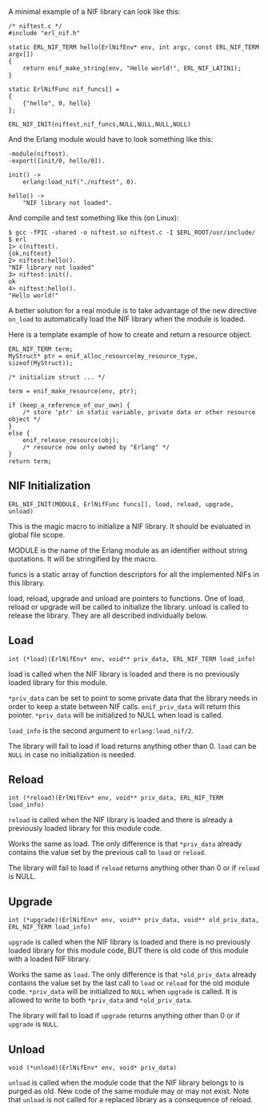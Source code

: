 

A minimal example of a NIF library can look like this:

    /* niftest.c */
    #include "erl_nif.h"

    static ERL_NIF_TERM hello(ErlNifEnv* env, int argc, const ERL_NIF_TERM argv[])
    {
        return enif_make_string(env, "Hello world!", ERL_NIF_LATIN1);
    }

    static ErlNifFunc nif_funcs[] =
    {
        {"hello", 0, hello}
    };

    ERL_NIF_INIT(niftest,nif_funcs,NULL,NULL,NULL,NULL)

And the Erlang module would have to look something like this:

    -module(niftest).
    -export([init/0, hello/0]).

    init() ->
        erlang:load_nif("./niftest", 0).

    hello() ->
        "NIF library not loaded".

And compile and test something like this (on Linux):

    $ gcc -fPIC -shared -o niftest.so niftest.c -I $ERL_ROOT/usr/include/
    $ erl
    1> c(niftest).
    {ok,niftest}
    2> niftest:hello().
    "NIF library not loaded"
    3> niftest:init().
    ok
    4> niftest:hello().
    "Hello world!"

A better solution for a real module is to take advantage of the new directive
`on_load` to automatically load the NIF library when the module is loaded.

Here is a template example of how to create and return a resource object.

    ERL_NIF_TERM term;
    MyStruct* ptr = enif_alloc_resource(my_resource_type, sizeof(MyStruct));

    /* initialize struct ... */

    term = enif_make_resource(env, ptr);

    if (keep_a_reference_of_our_own) {
        /* store 'ptr' in static variable, private data or other resource object */
    }
    else {
        enif_release_resource(obj);
        /* resource now only owned by "Erlang" */
    }
    return term;

NIF Initialization
------------------

    ERL_NIF_INIT(MODULE, ErlNifFunc funcs[], load, reload, upgrade, unload)

This is the magic macro to initialize a NIF library. It should be evaluated in
global file scope.

MODULE is the name of the Erlang module as an identifier without string
quotations. It will be stringified by the macro.

funcs is a static array of function descriptors for all the implemented NIFs
in this library.

load, reload, upgrade and unload are pointers to functions. One of load, reload
or upgrade will be called to initialize the library. unload is called to
release the library. They are all described individually below.

Load
----

    int (*load)(ErlNifEnv* env, void** priv_data, ERL_NIF_TERM load_info)

load is called when the NIF library is loaded and there is no previously loaded
library for this module.

`*priv_data` can be set to point to some private data that the library needs in
order to keep a state between NIF calls. `enif_priv_data` will return this
pointer. `*priv_data` will be initialized to NULL when load is called.

`load_info` is the second argument to `erlang:load_nif/2`.

The library will fail to load if load returns anything other than 0. `load`
can be `NULL` in case no initialization is needed.

Reload
------

    int (*reload)(ErlNifEnv* env, void** priv_data, ERL_NIF_TERM load_info)

`reload` is called when the NIF library is loaded and there is already a
previously loaded library for this module code.

Works the same as load. The only difference is that `*priv_data` already
contains the value set by the previous call to `load` or `reload`.

The library will fail to load if `reload` returns anything other than 0 or if
`reload` is NULL.

Upgrade
-------

    int (*upgrade)(ErlNifEnv* env, void** priv_data, void** old_priv_data, ERL_NIF_TERM load_info)

`upgrade` is called when the NIF library is loaded and there is no previously
loaded library for this module code, BUT there is old code of this module with
a loaded NIF library.

Works the same as `load`. The only difference is that `*old_priv_data` already
contains the value set by the last call to `load` or `reload` for the old
module code. `*priv_data` will be initialized to `NULL` when `upgrade`
is called. It is allowed to write to both `*priv_data` and `*old_priv_data`.

The library will fail to load if `upgrade` returns anything other than 0 or if
`upgrade` is `NULL`.

Unload
-------

    void (*unload)(ErlNifEnv* env, void* priv_data)

`unload` is called when the module code that the NIF library belongs to is
purged as old. New code of the same module may or may not exist. Note that
`unload` is not called for a replaced library as a consequence of reload.


